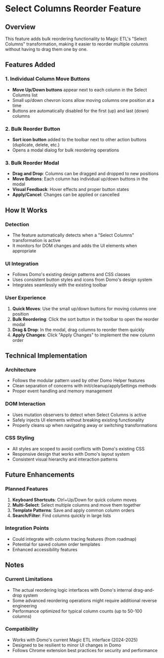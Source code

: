 # Select Columns Reorder Feature

## Overview
This feature adds bulk reordering functionality to Magic ETL's "Select Columns" transformation, making it easier to reorder multiple columns without having to drag them one by one.

## Features Added

### 1. Individual Column Move Buttons
- **Move Up/Down buttons** appear next to each column in the Select Columns list
- Small up/down chevron icons allow moving columns one position at a time
- Buttons are automatically disabled for the first (up) and last (down) columns

### 2. Bulk Reorder Button
- **Sort icon button** added to the toolbar next to other action buttons (duplicate, delete, etc.)
- Opens a modal dialog for bulk reordering operations

### 3. Bulk Reorder Modal
- **Drag and Drop**: Columns can be dragged and dropped to new positions
- **Move Buttons**: Each column has individual up/down buttons in the modal
- **Visual Feedback**: Hover effects and proper button states
- **Apply/Cancel**: Changes can be applied or cancelled

## How It Works

### Detection
- The feature automatically detects when a "Select Columns" transformation is active
- It monitors for DOM changes and adds the UI elements when appropriate

### UI Integration
- Follows Domo's existing design patterns and CSS classes
- Uses consistent button styles and icons from Domo's design system
- Integrates seamlessly with the existing toolbar

### User Experience
1. **Quick Moves**: Use the small up/down buttons for moving columns one position
2. **Bulk Reordering**: Click the sort button in the toolbar to open the reorder modal
3. **Drag & Drop**: In the modal, drag columns to reorder them quickly
4. **Apply Changes**: Click "Apply Changes" to implement the new column order

## Technical Implementation

### Architecture
- Follows the modular pattern used by other Domo Helper features
- Clean separation of concerns with init/cleanup/applySettings methods
- Proper event handling and memory management

### DOM Interaction
- Uses mutation observers to detect when Select Columns is active
- Safely injects UI elements without breaking existing functionality
- Properly cleans up when navigating away or switching transformations

### CSS Styling
- All styles are scoped to avoid conflicts with Domo's existing CSS
- Responsive design that works with Domo's layout system
- Consistent visual hierarchy and interaction patterns

## Future Enhancements

### Planned Features
1. **Keyboard Shortcuts**: Ctrl+Up/Down for quick column moves
2. **Multi-Select**: Select multiple columns and move them together
3. **Template Patterns**: Save and apply common column orders
4. **Search/Filter**: Find columns quickly in large lists

### Integration Points
- Could integrate with column tracing features (from roadmap)
- Potential for saved column order templates
- Enhanced accessibility features

## Notes

### Current Limitations
- The actual reordering logic interfaces with Domo's internal drag-and-drop system
- Some advanced reordering operations might require additional reverse engineering
- Performance optimized for typical column counts (up to 50-100 columns)

### Compatibility
- Works with Domo's current Magic ETL interface (2024-2025)
- Designed to be resilient to minor UI changes in Domo
- Follows Chrome extension best practices for security and performance
